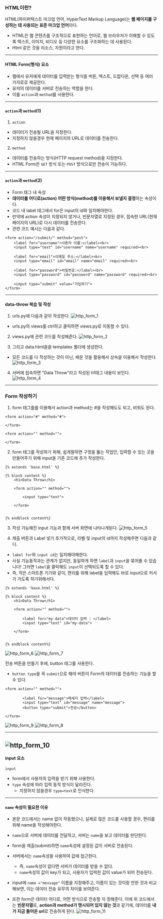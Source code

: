 ### HTML이란?
HTML(하이퍼텍스트 마크업 언어, HyperText Markup Language)는 **웹 페이지를 구성하는 데 사용되는 표준 마크업 언어**이다. 
- HTML은 웹 콘텐츠를 구조적으로 표현하는 언어로, 웹 브라우저가 이해할 수 있도록 텍스트, 이미지, 비디오 등 다양한 요소를 구조화하는 데 사용된다.
- Html 같은 것을 리소스, 자원이라고 한다.
---

#### HTML Form(형식) 요소

- 웹에서 유저에게 데이터를 입력받는 형식을 버튼, 텍스트, 드랍다운, 선택 등 여러 가지로로 제공한다.
- 유저의 데이터를 서버로 전송하는 역할을 한다.
- 이를 `action`과 `method`를 사용한다.

----
#### `action`과 `method`(1)

1. `action`
- 데이터가 전송될 URL을 지정한다.
- 지정하지 않을경우 현재 페이지의 URL로 데이터를 전송한다.

2. `method`
- 데이터를 전송하는 방식(HTTP request method)을 지정한다.
- HTML Form은 `GET` 방식 또는 `POST` 방식으로만 전송이 가능하다.

----
#### `action`과 `method`(2)
- Form 태그 내 속성 
- **데이터를 어디로(action) 어떤 방식(method)를 이용해서 보낼지 결정**하는 속성이다.
- 코드 내 label 태그에서 for은 input의 id와 일치해야한다.
- 만약에 action 속성이 지정되지 않거나, 빈문자열로 지정된 경우, 접속한 URL(현재 페이지의 URL)로 다시 데이터를 전송한다.
- 관련 코드 예시는 다음과 같다.
```
<form action="/submit/" method="post">
    <label for="username">사용자 이름:</label><br>
    <input type="text" id="username" name="username" required><br>
    
    <label for="email">이메일 주소:</label><br>
    <input type="email" id="email" name="email" required><br>
    
    <label for="password">비밀번호:</label><br>
    <input type="password" id="password" name="password" required><br>
    
    <input type="submit" value="가입하기">
</form>
```
----

#### data-throw 복습 및 작성
1. urls.py에 다음과 같이 작성한다.
![http_form_1](http_form_1.png)
- urls.py의 views를 ctrl하고 클릭하면 views.py로 이동할 수 있다. 

2. views.py에 관련 코드를 작성해준다.
![http_form_2](http_form_2.png)

3. 그리고 data.html을을 templates 폴더에 생성한다.
- 모든 코드를 다 작성하는 것이 아닌, 배운 것을 활용해서 상속을 이용해서 작성한다.
![http_form_3](http_form_3.png)

4. 서버에 접속하면 "Data Throw"라고 작성된 h1태그 내용이 보인다.
![http_form_4](http_form_4.png)


---

### Form 작성하기
1. form 태그를를 이용해서 action과 method는 #을 작성해도도 되고, 비워도 된다.
```
<form action="#" method="#">

</form>
```
```
<form action="" method="">

</form>
```

2. form 태그를 작성하기 위해, 쉽게말하면 구멍을 뚫는 작업인, 입력할 수 있는 곳을 만들어주기 위해 input을 기존 코드에 추가 작성한다.

```
{% extends 'base.html' %}

{% block content %}
    <h1>Data Throw</h1>

    <form action="" method="">

        <input type="text">

    </form>

    
{% endblock content%}

```
3. 작성 가능해진 input 기능과 함께 서버 화면에 나타나게된다.
![http_form_5](http_form_5.png)

4. 제출 버튼과 Label 넣기
추가적으로, 라벨 및 input의 id까지 작성해주면 다음과 같다.
- `label for`와 `input id`는 일치해야해한다.
- 사실 기능동작과는 관계가 없지만, 동일하게 하면 `label`과 `input`을 묶어줄 수 있습니다! 그러면 `label`을 클릭해도 `input`이 선택되도록 할 수 있다.
- 즉, 작은 스마트폰 기기와 같이, 편리를 위해 label을 입력해도 바로 input으로 커서가 가도록 하기위해서다.


```
{% extends 'base.html' %}

{% block content %}
    <h1>Data Throw</h1>

    <form action="" method="">

        <label for="my-data">데이터 입력 : </label>
        <input type="text" id="my-data">

    </form>


{% endblock content%}
```
![http_form_6](http_form_6.png)
![http_form_7](http_form_7.png)


전송 버튼을 만들기 후에, button 태그를 사용한다.
- `button type`을 꼭 `submit`으로 해야 버튼이 Form의 데이터를 전송하는 기능을 할 수 있다. 

```
<form action="" method="">

		<label for="message">메세지 입력</label>
		<input type="text" id="message" name="message">
		<button type="submit">전송</button>

</form>
```
![http_form_9](http_form_9.png)
![http_form_8](http_form_8.png)

---

![http_form_10](http_form_10.png)
---




#### input 요소

`input`
- form에서 사용자의 입력을 받기 위해 사용한다.
- `type` 속성에 따라 입력 동작 방식이 달라진다.
    - 지정하지 않을경우 `type=text`로 인식한다.
    

---
#### `name` 속성이 필요한 이유
- 본문 코드에서는 name 없이 작동했으나, 실제로 많은 코드를 사용할 경우, 편리를 위해 name을 작성해야한다.
- `name`으로 서버에 데이터를 전달하고, 서버는 `name`을 보고 데이터를 판단한다.
- form을 제출(submit)하면 `name`속성에 설정된 값이 서버로 전송된다.
- 서버에서는 `name`속성을 사용하여 값에 접근한다.
    - 즉, `name`속성이 없다면 서버가 데이터를 받을 수 없다.
    - `name`속성의 값이 key가 되고, 사용자가 입력한 값이 value가 되어 전송된다.

- input에 `name ="message"`  이름을 지정해주고, 이름이 있는 것이랑 안한 것과 비교해보면, 이는 데이터 전송 유무의 차이를 보여준다.
- 또한 form은 데이터 어디로, 어떤 방식으로 전송할 지 정해준다. 이에 위 코드에서는 **빈문자열**로, **action과 method가 명시되어 있지 않는 것**과 같기에, 데이터를 **내가 지금 들어온 url**로 전송하게 된다.
![http_form_11](http_form_11.png)
